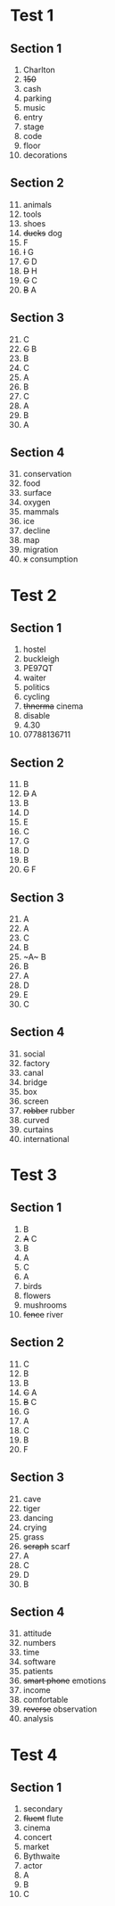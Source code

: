 # Test 1

## Section 1

1. Charlton
2. ~~150~~
3. cash
4. parking
5. music
6. entry
7. stage
8. code
9. floor
10. decorations

## Section 2

11. animals
12. tools
13. shoes
14. ~~ducks~~ dog
15. F
16. ~~I~~ G
17. ~~C~~ D
18. ~~D~~ H
19. ~~G~~ C
20. ~~B~~ A

## Section 3

21. C
22. ~~C~~ B
23. B
24. C
25. A
26. B
27. C
28. A
29. B
30. A

## Section 4

31. conservation
32. food
33. surface
34. oxygen
35. mammals
36. ice
37. decline
38. map
39. migration
40. ~~x~~ consumption

# Test 2

## Section 1

1. hostel
2. buckleigh
3. PE97QT
4. waiter
5. politics
6. cycling
7. ~~thnerma~~ cinema
8. disable
9. 4.30
10. 07788136711

## Section 2

11. B
12. ~~D~~ A
13. B
14. D
15. E
16. C
17. G
18. D
19. B
20. ~~C~~ F

## Section 3

21. A
22. A
23. C
24. B
25. ~A~ B
26. B
27. A
28. D
29. E
30. C

## Section 4

31. social
32. factory
33. canal
34. bridge
35. box
36. screen
37. ~~robber~~ rubber
38. curved
39. curtains
40. international

# Test 3

## Section 1

1. B
2. ~~A~~ C
3. B
4. A
5. C
6. A
7. birds
8. flowers
9. mushrooms
10. ~~fence~~ river

## Section 2

11. C
12. B
13. B
14. ~~C~~ A
15. ~~B~~ C
16. G
17. A
18. C
19. B
20. F

## Section 3

21. cave
22. tiger
23. dancing
24. crying
25. grass
26. ~~scraph~~ scarf
27. A
28. C
29. D
30. B

## Section 4

31. attitude
32. numbers
33. time
34. software
35. patients
36. ~~smart phone~~ emotions
37. income
38. comfortable
39. ~~reverse~~ observation
40. analysis


# Test 4

## Section 1

1. secondary
2. ~~fluent~~ flute
3. cinema
4. concert
5. market
6. Bythwaite
7. actor
8. A
9. B
10. C
